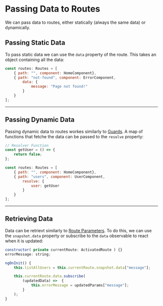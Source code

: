 # Passing Data to Routes
We can pass data to routes, either statically (always the same data) or dynamically.

## Passing Static Data
To pass static data we can use the `data` property of the route. This takes an object containing all the data:
```js
const routes: Routes = [
    { path: "", component: HomeComponent},
    { path: "not-found", component: ErrorComponent, 
        data: { 
            message: "Page not found!" 
        } 
    }
];
```

---
## Passing Dynamic Data
Passing dynamic data to routes workes similarly to [Guards](guards.md). A map of functions that fetche the data can be passed to the `resolve` property:
```js
// Resolver Function
const getUser = () => {
    return false;
};

const routes: Routes = [
    { path: "", component: HomeComponent},
    { path: "users", component: UserComponent, 
        resolve: { 
            user: getUser 
        } 
    }
];
```

---
## Retrieving Data
Data can be retrievt similarly to [Route Parameters](route-parameters.md). To do this, we can use the `snapshot.data` property or subscribe to the `data` observable to react when it is updated:
```js
constructor( private currentRoute: ActivatedRoute ) {}
errorMessage: string;

ngOnInit() {
    this.listAllUsers = this.currentRoute.snapshot.data["message"];

    this.currentRoute.data.subscribe(
        (updatedData) =>  {
            this.errorMessage = updatedParams["message"];
        }
    );
}
```